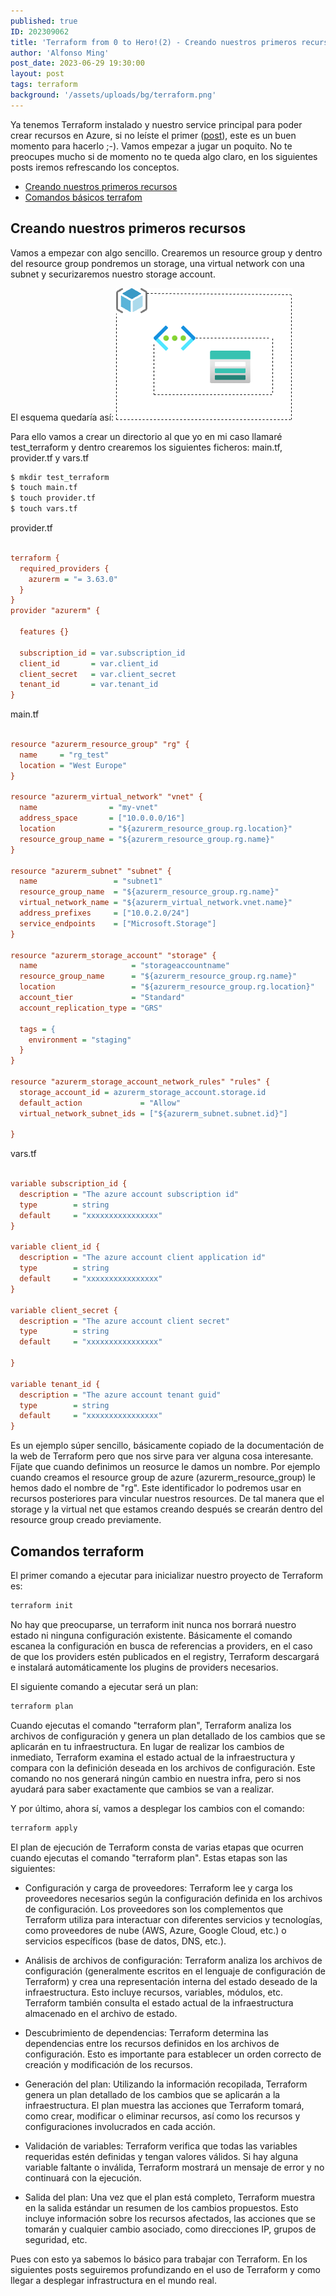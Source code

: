 ```yaml
---
published: true
ID: 202309062
title: 'Terraform from 0 to Hero!(2) - Creando nuestros primeros recursos - '
author: 'Alfonso Ming'
post_date: 2023-06-29 19:30:00
layout: post
tags: terraform
background: '/assets/uploads/bg/terraform.png'
---
```


Ya tenemos Terraform instalado y nuestro service principal para poder crear recursos en Azure, si no leíste el primer ([post](https://aming27.github.io/2023/06/29/Terraform-from-0-to-hero(1)/)), este es un buen momento para hacerlo ;-). Vamos empezar a jugar un poquito.
No te preocupes mucho si de momento no te queda algo claro, en los siguientes posts iremos refrescando los conceptos.

<!--break-->


  - [Creando nuestros primeros recursos](#creando-nuestros-primeros-recursos)
  - [Comandos básicos terrafom](#comandos-terraform)

## Creando nuestros primeros recursos

Vamos a empezar con algo sencillo. Crearemos un resource group y dentro del resource group pondremos un storage, una virtual network con una subnet y securizaremos nuestro storage account.

El esquema quedaría así:
![Terraform](/assets/uploads/bg/diagram.png)

Para ello vamos a crear un directorio al que yo en mi caso llamaré test_terraform y dentro crearemos los siguientes ficheros: main.tf, provider.tf y vars.tf 

```bash
$ mkdir test_terraform 
$ touch main.tf
$ touch provider.tf
$ touch vars.tf
```
provider.tf

```ini

terraform {
  required_providers {
    azurerm = "= 3.63.0"
  }
}
provider "azurerm" {

  features {}

  subscription_id = var.subscription_id
  client_id       = var.client_id
  client_secret   = var.client_secret
  tenant_id       = var.tenant_id
}
```
main.tf

```ini

resource "azurerm_resource_group" "rg" {
  name     = "rg_test"
  location = "West Europe"
}

resource "azurerm_virtual_network" "vnet" {
  name                = "my-vnet"
  address_space       = ["10.0.0.0/16"]
  location            = "${azurerm_resource_group.rg.location}"
  resource_group_name = "${azurerm_resource_group.rg.name}"
}

resource "azurerm_subnet" "subnet" {
  name                 = "subnet1"
  resource_group_name  = "${azurerm_resource_group.rg.name}"
  virtual_network_name = "${azurerm_virtual_network.vnet.name}"
  address_prefixes     = ["10.0.2.0/24"]
  service_endpoints    = ["Microsoft.Storage"]
}

resource "azurerm_storage_account" "storage" {
  name                     = "storageaccountname"
  resource_group_name      = "${azurerm_resource_group.rg.name}"
  location                 = "${azurerm_resource_group.rg.location}"
  account_tier             = "Standard"
  account_replication_type = "GRS"

  tags = {
    environment = "staging"
  }
}

resource "azurerm_storage_account_network_rules" "rules" {
  storage_account_id = azurerm_storage_account.storage.id
  default_action             = "Allow"
  virtual_network_subnet_ids = ["${azurerm_subnet.subnet.id}"]

}
```
vars.tf

```ini

variable subscription_id {
  description = "The azure account subscription id"
  type        = string
  default     = "xxxxxxxxxxxxxxxx"
}

variable client_id {
  description = "The azure account client application id"
  type        = string
  default     = "xxxxxxxxxxxxxxxx"
}

variable client_secret {
  description = "The azure account client secret"
  type        = string
  default     = "xxxxxxxxxxxxxxxx"

}

variable tenant_id {
  description = "The azure account tenant guid"
  type        = string
  default     = "xxxxxxxxxxxxxxxx"
}

```

Es un ejemplo súper sencillo, básicamente copiado de la documentación de la web de Terraform pero que nos sirve para ver alguna cosa interesante. Fíjate que cuando definimos un reosurce le damos un nombre. Por ejemplo cuando creamos el resource group de azure (azurerm_resource_group) le hemos dado el nombre de "rg". Este identificador lo podremos usar en recursos posteriores para vincular nuestros resources. De tal manera que el storage y la virtual net que estamos creando después se crearán dentro del resource group creado previamente.

## Comandos terraform

El primer comando a ejecutar para inicializar nuestro proyecto de Terraform es:

```bash
terraform init
```
No hay que preocuparse, un terraform init nunca nos borrará nuestro estado ni ninguna configuración existente. Básicamente el comando escanea la configuración en busca de referencias a providers, en el caso de que los providers estén publicados en el registry, Terraform descargará e instalará automáticamente los plugins de providers necesarios.


El siguiente comando a ejecutar será un plan:

```bash
terraform plan
```

Cuando ejecutas el comando "terraform plan", Terraform analiza los archivos de configuración y genera un plan detallado de los cambios que se aplicarán en tu infraestructura. En lugar de realizar los cambios de inmediato, Terraform examina el estado actual de la infraestructura y compara con la definición deseada en los archivos de configuración. Este comando no nos generará ningún cambio en nuestra infra, pero si nos ayudará para saber exactamente que cambios se van a realizar.

Y por último, ahora sí, vamos a desplegar los cambios con el comando:

```bash
terraform apply
```

El plan de ejecución de Terraform consta de varias etapas que ocurren cuando ejecutas el comando "terraform plan". Estas etapas son las siguientes:

- Configuración y carga de proveedores: Terraform lee y carga los proveedores necesarios según la configuración definida en los archivos de configuración. Los proveedores son los complementos que Terraform utiliza para interactuar con diferentes servicios y tecnologías, como proveedores de nube (AWS, Azure, Google Cloud, etc.) o servicios específicos (base de datos, DNS, etc.).

- Análisis de archivos de configuración: Terraform analiza los archivos de configuración (generalmente escritos en el lenguaje de configuración de Terraform) y crea una representación interna del estado deseado de la infraestructura. Esto incluye recursos, variables, módulos, etc. Terraform también consulta el estado actual de la infraestructura almacenado en el archivo de estado.

- Descubrimiento de dependencias: Terraform determina las dependencias entre los recursos definidos en los archivos de configuración. Esto es importante para establecer un orden correcto de creación y modificación de los recursos.

- Generación del plan: Utilizando la información recopilada, Terraform genera un plan detallado de los cambios que se aplicarán a la infraestructura. El plan muestra las acciones que Terraform tomará, como crear, modificar o eliminar recursos, así como los recursos y configuraciones involucrados en cada acción.

- Validación de variables: Terraform verifica que todas las variables requeridas estén definidas y tengan valores válidos. Si hay alguna variable faltante o inválida, Terraform mostrará un mensaje de error y no continuará con la ejecución.

- Salida del plan: Una vez que el plan está completo, Terraform muestra en la salida estándar un resumen de los cambios propuestos. Esto incluye información sobre los recursos afectados, las acciones que se tomarán y cualquier cambio asociado, como direcciones IP, grupos de seguridad, etc.

Pues con esto ya sabemos lo básico para trabajar con Terraform. En los siguientes posts seguiremos profundizando en el uso de Terraform y como llegar a desplegar infrastructura en el mundo real.





